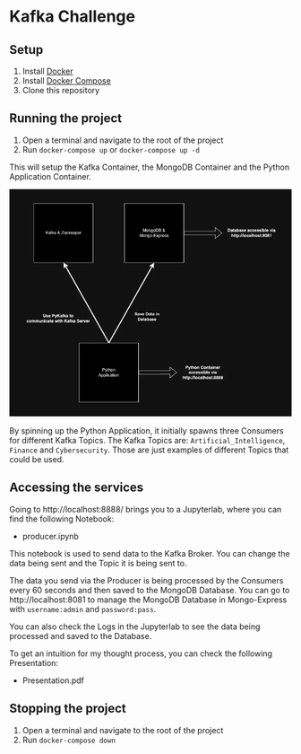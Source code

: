 # Kafka Challenge 

## Setup

1. Install [Docker](https://www.docker.com/get-started)
2. Install [Docker Compose](https://docs.docker.com/compose/install/)
3. Clone this repository

## Running the project

1. Open a terminal and navigate to the root of the project
2. Run `docker-compose up` or `docker-compose up -d`

This will setup the Kafka Container, the MongoDB Container and the Python Application Container.

![Diagram for Container Logic](https://github.com/dtheo91/kafka_challenge/blob/main/img/diagram.webp)


By spinning up the Python Application, it initially spawns three Consumers for different Kafka Topics.
The Kafka Topics are: `Artificial_Intelligence`, `Finance` and `Cybersecurity`. Those are just examples of different Topics that could be used.

## Accessing the services

Going to http://localhost:8888/ brings you to a Jupyterlab, where you can find the following Notebook:

- producer.ipynb 

This notebook is used to send data to the Kafka Broker. You can change the data being sent and the Topic it is being sent to.

The data you send via the Producer is being processed by the Consumers every 60 seconds and then saved to the MongoDB Database.
You can go to http://localhost:8081 to manage the MongoDB Database in Mongo-Express with `username:admin` and `password:pass`.

You can also check the Logs in the Jupyterlab to see the data being processed and saved to the Database.

To get an intuition for my thought process, you can check the following Presentation:

- Presentation.pdf

## Stopping the project

1. Open a terminal and navigate to the root of the project
2. Run `docker-compose down`